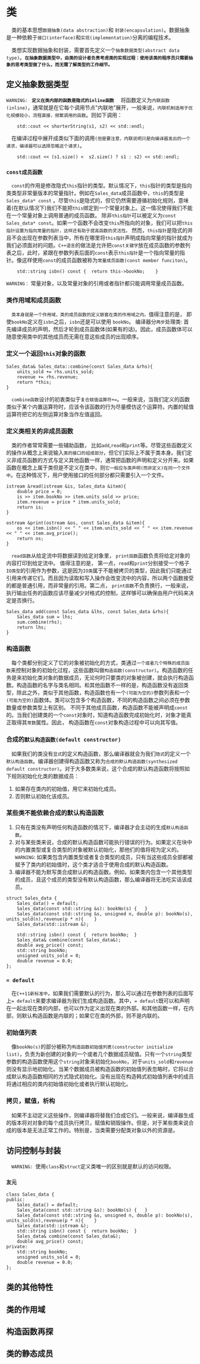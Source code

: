 # 类
&emsp;类的基本思想`数据抽象(data abstraction)`和 `封装(encapsulation)`。数据抽象是一种依赖于`接口(interface)`和`实现(implementation)`分离的编程技术。

&emsp;类想实现数据抽象和封装，需要首先定义一个`抽象数据类型(abstract data type)`。**`在抽象数据类型中，由类的设计者负责考虑类的实现过程：使用该类的程序员只需要抽象的思考类型做了什么，而无需了解类型的工作细节。`**
## 定义抽象数据类型
`WARNING: `   **`定义在类内部的函数是隐式的inline函数`**
&emsp;将函数定义为`内联函数(inline)`，通常就是在它每个调用节点"内联地"展开，一般来说，`内联机制适用于优化规模较小，流程直接，频繁调用的函数`。则如下调用：
```
    std::cout << shorterString(s1, s2) << std::endl;
```
&emsp;在编译过程中展开成类似下面的调用`(但是要注意，内联说明只是向编译器发出的一个请求，编译器可以选择忽略这个请求)`。
```
    std::cout << (s1.size() <  s2.size() ? s1 : s2) << std::endl;
```
### `const成员函数`
&emsp;`const`的作用是修改隐式`this`指针的类型。默认情况下，`this`指针的类型是指向类类型非常量版本的常量指针。例如在`Sales_data`成员函数中，`this`的类型是`Sales_data* const` 。尽管`this`是隐式的，但它仍然需要遵循初始化规则，意味着(在默认情况下)我们不能把`this`绑定到一个常量对象上。这一情况使得我们不能在一个常量对象上调用普通的成员函数。 除非`this指针`可以被定义为`const Sales_data* const`。如果一个函数不会改变`this`所指向的对象，我们可以把`this指针设置为指向常量的指针，这样还有助于提高函数的灵活性。` 然而，`this指针`是隐式的并且不会出现在参数列表当中，所有在哪里将`this指针`声明成指向常量的指针就成为我们必须面对的问题。`C++语言`的做法是允许把`const关键字`放在成员函数的参数列表之后，此时，紧跟在参数列表后面的`const`表示`this指针`是一个指向常量的指针。像这样使用`const`的成员函数被称为`常量成员函数(const member funciton)`。
```
    std::string isbn() const {  return this->bookNo;    }
```
`WARNING：` 常量对象，以及常量对象的引用或者指针都只能调用常量成员函数。
### 类作用域和成员函数
&emsp;`类本身就是一个作用域，类的成员函数的定义嵌套在类的作用域之内。`值得注意的是， 即使`bookNo`定义在`isbn`之后，`isbn`还是可以使用 `bookNo`。 编译器分`两步`处理类: 首先编译成员的声明，然后才轮到成员函数体(如果有的话)。因此，成员函数体可以随意使用类中的其他成员而无需在意这些成员的出现顺序。
### 定义一个返回`this`对象的函数
```
Sales_data& Sales_data::combine(const Sales_data &rhs){
    units_sold += rhs.units_sold;
    revenue += rhs.revenue;
    return *this;
}
```
&emsp;`combine函数`设计的初衷类似于`复合赋值运算符+=`。一般来说，当我们定义的函数类似于某个内置运算符时，应该令该函数的行为尽量模仿这个运算符。内置的赋值运算符把它的左侧运算对象当作左值返回。
### 定义类相关的非成员函数
&emsp;类的作者常常需要一些辅助函数， 比如`add`,`read`和`print`等。尽管这些函数定义的操作从概念上来说输入`类的接口的组成部分`，但它们实际上不属于类本身。我们定义非成员函数的方式与定义其他函数一样，通常把函数的声明和定义分开来。如果函数在概念上属于类但是不定义在类中，则`它一般应与类声明(而非定义)在同一个文件中`。在这种情况下，用户使用接口的任何部分都只需要引入一个文件。

```
istream &read(istream &is, Sales_data &item){
    double price = 0;
    is >> item.bookNo >> item.units_sold >> price;
    item.revenue = price * item.units_sold;
    return is;
}

ostream &print(ostream &os, const Sales_data &item){
    os << item.isbn() << " " << item.units_sold << " " << item.revenue << " " << item.avg_price();
    return os;
}
``` 
&emsp;`read函数`从给定流中将数据读到给定对象里， `print函数`函数负责将给定对象的内容打印到给定流中。 值得注意的是， 第一点，`read`和`print`分别接受一个格子`IO类型`的引用作为参数，这是因为`IO类`属于不能被拷贝的类型，因此我们只能通过引用来传递它们。而且因为读取和写入操作会改变流中的内容，所以两个函数接受的都是普通引用，而非常量的引用。第二点， `print函数`不负责换行，一般来说，执行输出任务的函数应该尽量减少对格式的控制，这样够可以确保由用户代码来决定是否换行。

```
Sales_data add(const Sales_data &lhs, const Sales_data &rhs){
    Sales_data sum = lhs;
    sum.combine(rhs);
    return lhs;
}
```

### 构造函数
&emsp;每个类都分别定义了它的对象被初始化的方式，类通过`一个或者几个特殊的成员函数`来控制对象的初始化过程，这些函数叫做`构造函数(constructor)`。构造函数的任务是来初始化类对象的数据成员，无论何时只要类的对象被创建，就会执行构造函数。构造函数的名字与类名相同。和其他函数不一样的是，构造函数没有返回类型，除此之外，类似于其他函数，构造函数也有一个`(可能为空的)`参数列表和一个`(可能为空的)`函数体。类可以包含多个构造函数，不同的构造函数之间必须在参数数量或参数类型上有区别。 不同于其他成员函数，构造函数不能被声明成`const`的。当我们创建类的一个`const`对象时，知道构造函数完成初始化时，对象才能真正取得其`常数`属性。因此， 构造函数在`const`对象构造过程中可以向其写值。

### 合成的`默认构造函数(default constructor)`
&emsp;如果我们的类没有`显式`的定义构造函数，那么编译器就会为我们`隐式`的定义一个`默认构造函数`。编译器创建得构造函数又称为`合成的默认构造函数(synthesized default constructor)`。对于大多数类来说，这个合成的默认构造函数将按照如下规则初始化化类的数据成员：
1. 如果存在类内的初始值，用它来初始化成员。
2. 否则默认初始化该成员。
### 某些类不能依赖合成的默认构造函数
1. 只有在类没有声明任何构造函数的情况下，编译器才会主动的生成`默认构造函数`。
2. 对与某些类来说，合成的默认构造函数可能执行错误的行为。如果定义在块中的内置类型或复合类型的对象被默认初始化，那他们的值将视为定义的。
`WARNING`: 如果类包含内置类型或者复合类型的成员，只有当这些成员全部都被赋予了类内的初始值时，这个类才适合于使用合成的默认构造函数。
3. 编译器不能为默写类合成默认的构造函数。例如，如果类内包含一个其他类型的成员，且这个成员的类型没有默认构造函数，那么编译器将无法吃实话该成员。

```
struct Sales_data {
    Sales_data() = default;
    Sales_data(const std::string &s): bookNo(s) {   }
    Sales_data(const std::string &s, unsigned n, double p): bookNo(s), units_sold(n),revenue(p * n){    }
    Sales_data(std::istream &);

    std::string isbn() const {  return bookNo;  }
    Sales_data& combine(const Sales_data&);
    double avg_price() const;
    std::string bookNo;
    unsigned units_sold = 0;
    double revenue = 0.0;
};
```

### `= default`
&emsp;在`C++11新标准中`，如果我们需要默认的行为，那么可以通过在参数列表的后面写上`= default`来要求编译器为我们生成构造函数。其中，`= default`既可以和声明在一起出现在类的内部，也可以作为定义出现在类的外部。和其他函数一样，在内部，则默认构造函数是内联的；如果它在类的外部，则不是内联的。

### 初始值列表

&emsp;像`bookNo(s)`的部分被称为`构造函数初始值列表(constructor initialize list)`，负责为新创建的对象的一个或者几个数据成员赋值。只有一个`string`类型参数的构造函数使用这个`string`对象来初始化`bookNo`，对于`units_sold`和`revenue`则没有显示地初始化。当某个数据成员被构造函数的初始值列表忽略时，它将以合成默认构造函数相同的方式隐式初始化。没有出现在构造韩式初始值列表中的成员将通过相应的类内初始值初始化或者执行默认初始化。
### 拷贝，赋值，析构
&emsp;如果不主动定义这些操作，则编译器将替我们合成它们。一般来说，编译器生成的版本将对对象的每个成员执行拷贝，赋值和销毁操作。但是，对于某些类来说合成的版本是无法正常工作的。特别是，当类需要分配类对象以外的资源是。
## 访问控制与封装
&emsp;`WARNING: `使用`class`和`struct`定义类唯一的区别就是默认的访问权限。
### `友元`

```
class Sales_data {
public:
    Sales_data() = default;
    Sales_data(const std::string &s): bookNo(s) {   }
    Sales_data(const std::string &s, unsigned n, double p): bookNo(s), units_sold(n),revenue(p * n){    }
    Sales_data(std::istream &);
    std::string isbn() const {  return bookNo;  }
    Sales_data& combine(const Sales_data&);
    double avg_price() const;
private:
    std::string bookNo;
    unsigned units_sold = 0;
    double revenue = 0.0;
};
```


## 类的其他特性
## 类的作用域
## 构造函数再探
## 类的静态成员
